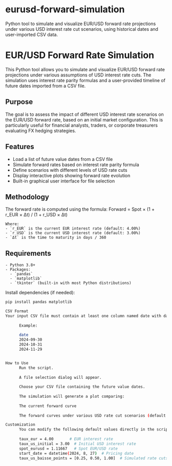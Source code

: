 # eurusd-forward-simulation
Python tool to simulate and visualize EUR/USD forward rate projections under various USD interest rate cut scenarios, using historical dates and user-imported CSV data.
# EUR/USD Forward Rate Simulation

This Python tool allows you to simulate and visualize EUR/USD forward rate projections under various assumptions of USD interest rate cuts. The simulation uses interest rate parity formulas and a user-provided timeline of future dates imported from a CSV file.

##  Purpose

The goal is to assess the impact of different USD interest rate scenarios on the EUR/USD forward rate, based on an initial market configuration. This is particularly useful for financial analysts, traders, or corporate treasurers evaluating FX hedging strategies.

##  Features

- Load a list of future value dates from a CSV file
- Simulate forward rates based on interest rate parity formula
- Define scenarios with different levels of USD rate cuts
- Display interactive plots showing forward rate evolution
- Built-in graphical user interface for file selection

##  Methodology

The forward rate is computed using the formula: Forward = Spot × (1 + r_EUR × Δt) / (1 + r_USD × Δt)


    Where:
    - `r_EUR` is the current EUR interest rate (default: 4.00%)
    - `r_USD` is the current USD interest rate (default: 3.00%)
    - `Δt` is the time to maturity in days / 360

##  Requirements

    - Python 3.8+
    - Packages:
      - `pandas`
      - `matplotlib`
      - `tkinter` (built-in with most Python distributions)

Install dependencies (if needed):

```bash
pip install pandas matplotlib

CSV Format
Your input CSV file must contain at least one column named date with dates in the format YYYY-MM-DD.
      
      Example:
      
      date
      2024-09-30
      2024-10-31
      2024-11-29


How to Use
      Run the script.
      
      A file selection dialog will appear.
      
      Choose your CSV file containing the future value dates.
      
      The simulation will generate a plot comparing:
      
      The current forward curve
      
      The forward curves under various USD rate cut scenarios (default: -25bps, -50bps, -100bps)

Customization
      You can modify the following default values directly in the script:
      
      taux_eur = 4.00       # EUR interest rate
      taux_us_initial = 3.00  # Initial USD interest rate
      spot_eurusd = 1.11667   # Spot EUR/USD rate
      start_date = datetime(2024, 8, 27)  # Pricing date
      taux_us_baisse_points = [0.25, 0.50, 1.00]  # Simulated rate cuts

